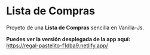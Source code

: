 # Lista de Compras

Proyeto de una **Lista de Compras** sencilla en Vanilla-Js.

**Puedes ver la versión desplegada de la app aquí:**\
https://regal-pastelito-f1dba9.netlify.app/

